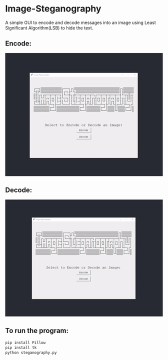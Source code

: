 # Image-Steganography
A simple GUI to encode and decode messages into an image using Least Significant Algorithm(LSB) to hide the text.

## Encode: 
![alt text](https://github.com/mihirsp18/Image-Steganography/blob/main/imgs/Encode.gif)
## Decode:
![alt text](https://github.com/mihirsp18/Image-Steganography/blob/main/imgs/Decode.gif)

 ## To run the program:
 ```
 pip install Pillow
 pip install tk
 python steganography.py
 ```
